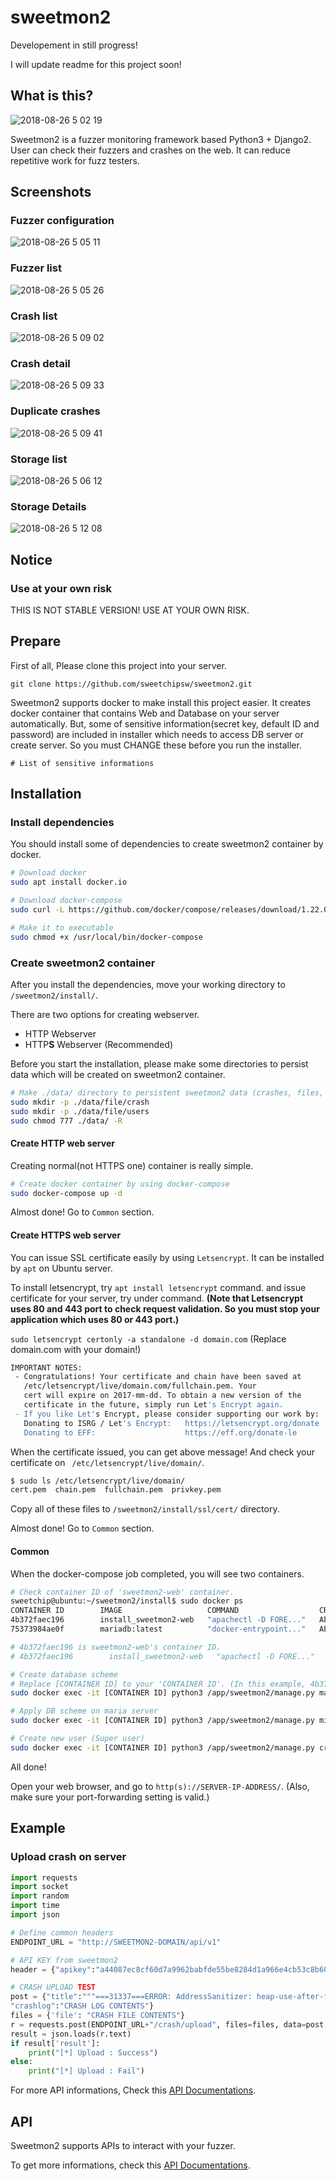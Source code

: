 # sweetmon2

Developement in still progress!

I will update readme for this project soon!

## What is this?

![2018-08-26 5 02 19](https://user-images.githubusercontent.com/14085555/44626103-fdc82e80-a951-11e8-98c7-8bd5f426c5b1.png)

Sweetmon2 is a fuzzer monitoring framework based Python3 + Django2. User can check their fuzzers and crashes on the web. It can reduce repetitive work for fuzz testers.

## Screenshots

### Fuzzer configuration

![2018-08-26 5 05 11](https://user-images.githubusercontent.com/14085555/44626127-69120080-a952-11e8-854b-78ac7a44fd5a.png)



### Fuzzer list

![2018-08-26 5 05 26](https://user-images.githubusercontent.com/14085555/44626128-69aa9700-a952-11e8-8a9c-49f5903a3317.png)



### Crash list

![2018-08-26 5 09 02](https://user-images.githubusercontent.com/14085555/44626172-f81f1880-a952-11e8-9043-6c17abaca62b.png)



### Crash detail

![2018-08-26 5 09 33](https://user-images.githubusercontent.com/14085555/44626170-f35a6480-a952-11e8-9acc-46f154eeb63d.png)



### Duplicate crashes

![2018-08-26 5 09 41](https://user-images.githubusercontent.com/14085555/44626182-200e7c00-a953-11e8-80b0-df662d9ed205.png)



### Storage list

![2018-08-26 5 06 12](https://user-images.githubusercontent.com/14085555/44626171-f6edeb80-a952-11e8-8aaa-09d4b4835be7.png)



### Storage Details

![2018-08-26 5 12 08](https://user-images.githubusercontent.com/14085555/44626188-39172d00-a953-11e8-9566-678ded58ddb6.png)



## Notice

### Use at your own risk

THIS IS NOT STABLE VERSION! USE AT YOUR OWN RISK.

## Prepare

First of all, Please clone this project into your server.

```git clone https://github.com/sweetchipsw/sweetmon2.git```

Sweetmon2 supports docker to make install this project easier. It creates docker container that contains Web and Database on your server automatically. But, some of sensitive information(secret key, default ID and password) are included in installer which needs to access DB server or create server. So you must CHANGE these before you run the installer.

```
# List of sensitive informations

```



## Installation

### Install dependencies

You should install some of dependencies to create sweetmon2 container by docker.

```bash
# Download docker
sudo apt install docker.io

# Download docker-compose
sudo curl -L https://github.com/docker/compose/releases/download/1.22.0/docker-compose-$(uname -s)-$(uname -m) -o /usr/local/bin/docker-compose

# Make it to executable
sudo chmod +x /usr/local/bin/docker-compose
```

### Create sweetmon2 container 

After you install the dependencies, move your working directory to `/sweetmon2/install/`.

There are two options for creating webserver.

- HTTP Webserver
- HTTP**S** Webserver (Recommended)

Before you start the installation, please make some directories to persist data which will be created on sweetmon2 container.

```bash
# Make ./data/ directory to persistent sweetmon2 data (crashes, files, etc)
sudo mkdir -p ./data/file/crash
sudo mkdir -p ./data/file/users
sudo chmod 777 ./data/ -R
```



#### Create HTTP web server

Creating normal(not HTTPS one) container is really simple.

```bash
# Create docker container by using docker-compose
sudo docker-compose up -d
```

Almost done! Go to `Common` section.



#### Create HTTPS web server

You can issue SSL certificate easily by using `Letsencrypt`. It can be installed by `apt` on Ubuntu server.

To install letsencrypt, try `apt install letsencrypt` command. and issue certificate for your server, try under command. **(Note that Letsencrypt uses 80 and 443 port to check request validation. So you must stop your application which uses 80 or 443 port.)**

`sudo letsencrypt certonly -a standalone -d domain.com` (Replace domain.com with your domain!)

```bash
IMPORTANT NOTES:
 - Congratulations! Your certificate and chain have been saved at
   /etc/letsencrypt/live/domain.com/fullchain.pem. Your
   cert will expire on 2017-mm-dd. To obtain a new version of the
   certificate in the future, simply run Let's Encrypt again.
 - If you like Let's Encrypt, please consider supporting our work by:
   Donating to ISRG / Let's Encrypt:   https://letsencrypt.org/donate
   Donating to EFF:                    https://eff.org/donate-le
```

When the certificate issued, you can get above message! And check your certificate on ` /etc/letsencrypt/live/domain/`.

```bash
$ sudo ls /etc/letsencrypt/live/domain/
cert.pem  chain.pem  fullchain.pem  privkey.pem
```

Copy all of these files to `/sweetmon2/install/ssl/cert/` directory.

Almost done! Go to `Common` section.

 

#### Common

When the docker-compose job completed, you will see two containers.

```bash
# Check container ID of 'sweetmon2-web' container.
sweetchip@ubuntu:~/sweetmon2/install$ sudo docker ps
CONTAINER ID        IMAGE                   COMMAND                  CREATED              STATUS              PORTS                         NAMES
4b372faec196        install_sweetmon2-web   "apachectl -D FORE..."   About a minute ago   Up About a minute   0.0.0.0:80->80/tcp, 443/tcp   sweetmon2-web
75373984ae0f        mariadb:latest          "docker-entrypoint..."   About a minute ago   Up About a minute   3306/tcp                      sweetmon2-db

# 4b372faec196 is sweetmon2-web's container ID.
# 4b372faec196        install_sweetmon2-web   "apachectl -D FORE..."   About a minute ago   Up About a minute   0.0.0.0:80->80/tcp, 443/tcp   sweetmon2-web

# Create database scheme
# Replace [CONTAINER ID] to your 'CONTAINER ID'. (In this example, 4b372faec196 is valid value.)
sudo docker exec -it [CONTAINER ID] python3 /app/sweetmon2/manage.py makemigrations

# Apply DB scheme on maria server
sudo docker exec -it [CONTAINER ID] python3 /app/sweetmon2/manage.py migrate

# Create new user (Super user)
sudo docker exec -it [CONTAINER ID] python3 /app/sweetmon2/manage.py createsuperuser
```

All done!

Open your web browser, and go to ```http(s)://SERVER-IP-ADDRESS/```. (Also, make sure your port-forwarding setting is valid.)

## Example

### Upload crash on server

```python
import requests
import socket
import random
import time
import json

# Define common headers
ENDPOINT_URL = "http://SWEETMON2-DOMAIN/api/v1"

# API KEY from sweetmon2
header = {"apikey":"a44087ec8cf60d7a9962babfde55be8284d1a966e4cb53c8b60978f427ae7c85"}

# CRASH UPLOAD TEST
post = {"title":"""===31337===ERROR: AddressSanitizer: heap-use-after-free on address 0x60700000dfb5 at pc 0x45917b bp 0x7fff4490c700 sp 0x7fff4490c6f8 READ of size 1 at 0x60700000dfb5 thread T0""",
"crashlog":"CRASH LOG CONTENTS"}
files = {'file': "CRASH FILE CONTENTS"}
r = requests.post(ENDPOINT_URL+"/crash/upload", files=files, data=post, headers=header)
result = json.loads(r.text)
if result['result']:
    print("[*] Upload : Success")
else:
    print("[*] Upload : Fail")
```

For more API informations, Check this [API Documentations](https://github.com/sweetchipsw/sweetmon2/blob/master/API_DOCS.md).

## API

Sweetmon2 supports APIs to interact with your fuzzer.

To get more informations, check this [API Documentations](https://github.com/sweetchipsw/sweetmon2/blob/master/API_DOCS.md).